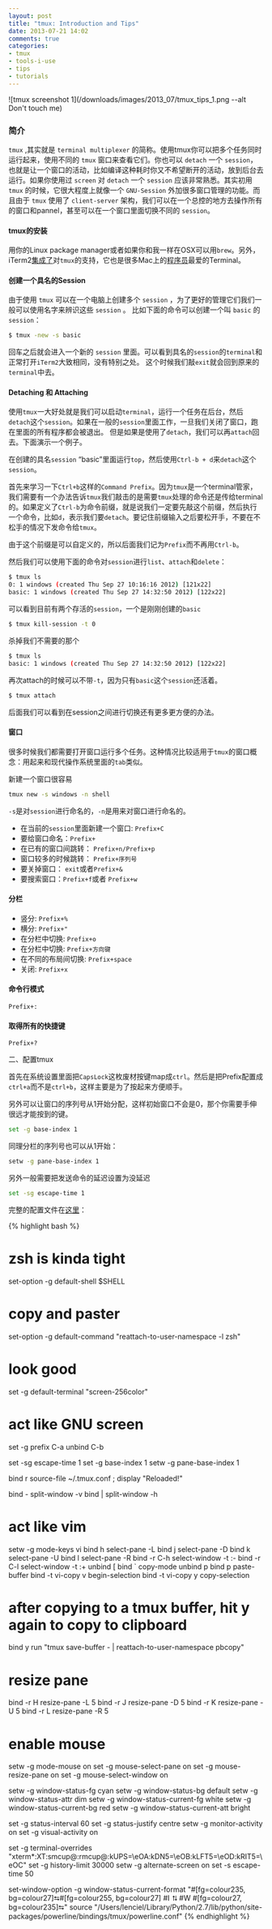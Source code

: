 ```yaml
---
layout: post
title: "tmux: Introduction and Tips"
date: 2013-07-21 14:02
comments: true
categories:
- tmux
- tools-i-use
- tips
- tutorials
---
```


![tmux screenshot 1](/downloads/images/2013_07/tmux_tips_1.png --alt Don't touch me)

### **简介**

``tmux`` ,其实就是 ``terminal multiplexer`` 的简称。使用tmux你可以把多个任务同时运行起来，使用不同的 ``tmux`` 窗口来查看它们。你也可以 ``detach`` 一个 ``session``，也就是让一个窗口的活动，比如编译这种耗时你又不希望断开的活动，放到后台去运行。如果你使用过 ``screen`` 对 ``detach`` 一个 ``session`` 应该非常熟悉。其实初用 ``tmux`` 的时候，它很大程度上就像一个 ``GNU-Session`` 外加很多窗口管理的功能。而且由于 ``tmux`` 使用了 ``client-server`` 架构，我们可以在一个总控的地方去操作所有的窗口和pannel，甚至可以在一个窗口里面切换不同的 ``session``。

#### **tmux的安装**

用你的Linux package manager或者如果你和我一样在OSX可以用`brew`。另外，iTerm2[集成了](http://code.google.com/p/iterm2/wiki/TmuxIntegration)对`tmux`的支持，它也是很多Mac上的[程序员](http://tangledhelix.com/blog/2012/04/28/iterm2-keymaps-for-tmux/)最爱的Terminal。

#### **创建一个具名的Session**

由于使用 ``tmux`` 可以在一个电脑上创建多个 ``session`` ，为了更好的管理它们我们一般可以使用名字来辨识这些 ``session`` 。
比如下面的命令可以创建一个叫 ``basic`` 的 ``session``：

```bash
$ tmux -new -s basic
```

回车之后就会进入一个新的 `session` 里面。可以看到具名的`session`的`terminal`和正常打开`iTerm2`大致相同，没有特别之处。
这个时候我们敲`exit`就会回到原来的`terminal`中去。

#### **Detaching 和 Attaching**

使用`tmux`一大好处就是我们可以启动`terminal`，运行一个任务在后台，然后`detach`这个`session`。如果在一般的`session`里面工作，一旦我们关闭了窗口，跑在里面的所有程序都会被退出。
但是如果是使用了`detach`，我们可以再`attach`回去。下面演示一个例子。

在创建的具名`session` “basic”里面运行`top`，然后使用`Ctrl-b + d`来`detach`这个`session`。

首先来学习一下`Ctrl+b`这样的`Command Prefix`。因为`tmux`是一个terminal管家，我们需要有一个办法告诉`tmux`我们敲击的是需要`tmux`处理的命令还是传给terminal的。如果定义了`Ctrl-b`为命令前缀，就是说我们一定要先敲这个前缀，然后执行一个命令，比如`d`，表示我们要`detach`。要记住前缀输入之后要松开手，不要在不松手的情况下发命令给`tmux`。

由于这个前缀是可以自定义的，所以后面我们记为`Prefix`而不再用`Ctrl-b`。

然后我们可以使用下面的命令对`session`进行`list`、`attach`和`delete`：

```bash
$ tmux ls
0: 1 windows (created Thu Sep 27 10:16:16 2012) [121x22]
basic: 1 windows (created Thu Sep 27 14:32:50 2012) [122x22]
```

可以看到目前有两个存活的`session`，一个是刚刚创建的`basic`

```bash
$ tmux kill-session -t 0
```

杀掉我们不需要的那个

```bash
$ tmux ls
basic: 1 windows (created Thu Sep 27 14:32:50 2012) [122x22]
```

再次attach的时候可以不带`-t`，因为只有`basic`这个`session`还活着。

```bash
$ tmux attach
```

后面我们可以看到在session之间进行切换还有更多更方便的办法。

#### **窗口**

很多时候我们都需要打开窗口运行多个任务。这种情况比较适用于`tmux`的窗口概念：用起来和现代操作系统里面的`tab`类似。

新建一个窗口很容易

```bash
tmux new -s windows -n shell
```

`-s`是对`session`进行命名的，`-n`是用来对窗口进行命名的。

- 在当前的`session`里面新建一个窗口: `Prefix+C`
- 要给窗口命名：`Prefix+`
- 在已有的窗口间跳转： `Prefix+n/Prefix+p`
- 窗口较多的时候跳转： `Prefix+序列号`
- 要关掉窗口： `exit`或者`Prefix+&`
- 要搜索窗口：`Prefix+f`或者 `Prefix+w`

#### **分栏**

- 竖分: `Prefix+%`
- 横分: `Prefix+"`
- 在分栏中切换: `Prefix+o`
- 在分栏中切换: `Prefix+方向键`
- 在不同的布局间切换: `Prefix+space`
- 关闭: `Prefix+x`

#### **命令行模式**

`Prefix+:`

#### **取得所有的快捷键**

`Prefix+?`


二、配置tmux

首先在系统设置里面把`CapsLock`这枚废材按键map成`ctrl`。然后是把Prefix配置成`ctrl+a`而不是`ctrl+b`，这样主要是为了按起来方便顺手。

另外可以让窗口的序列号从1开始分配，这样初始窗口不会是0，那个你需要手伸很远才能按到的键。

```bash
set -g base-index 1
```

同理分栏的序列号也可以从1开始：

```bash
setw -g pane-base-index 1
```

另外一般需要把发送命令的延迟设置为没延迟

```bash
set -sg escape-time 1
```

完整的配置文件在[这里](https://github.com/lenciel/oh-my-zsh/blob/master/dot_files/tmux.conf)：

{% highlight bash %}
# zsh is kinda tight
set-option -g default-shell $SHELL

# copy and paster
set-option -g default-command "reattach-to-user-namespace -l zsh"

# look good
set -g default-terminal "screen-256color"

# act like GNU screen
set -g prefix C-a
unbind C-b

set -sg escape-time 1
set -g base-index 1
setw -g pane-base-index 1

bind r source-file ~/.tmux.conf \; display "Reloaded!"

bind - split-window -v
bind | split-window -h

# act like vim
setw -g mode-keys vi
bind h select-pane -L
bind j select-pane -D
bind k select-pane -U
bind l select-pane -R
bind -r C-h select-window -t :-
bind -r C-l select-window -t :+
unbind [
bind ` copy-mode
unbind p
bind p paste-buffer
bind -t vi-copy v begin-selection
bind -t vi-copy y copy-selection

# after copying to a tmux buffer, hit y again to copy to clipboard
bind y run "tmux save-buffer - | reattach-to-user-namespace pbcopy"

# resize pane
bind -r H resize-pane -L 5
bind -r J resize-pane -D 5
bind -r K resize-pane -U 5
bind -r L resize-pane -R 5

# enable mouse
setw -g mode-mouse on
set -g mouse-select-pane on
set -g mouse-resize-pane on
set -g mouse-select-window on


setw -g window-status-fg cyan
setw -g window-status-bg default
setw -g window-status-attr dim
setw -g window-status-current-fg white
setw -g window-status-current-bg red
setw -g window-status-current-att bright

set -g status-interval 60
set -g status-justify centre
setw -g monitor-activity on
set -g visual-activity on

set -g terminal-overrides "xterm*:XT:smcup@:rmcup@:kUPS=\eOA:kDN5=\eOB:kLFT5=\eOD:kRIT5=\eOC"
set -g history-limit 30000
setw -g alternate-screen on
set -s escape-time 50

set-window-option -g window-status-current-format "#[fg=colour235, bg=colour27]⮀#[fg=colour255, bg=colour27] #I ⮁ #W #[fg=colour27, bg=colour235]⮀"
source "/Users/lenciel/Library/Python/2.7/lib/python/site-packages/powerline/bindings/tmux/powerline.conf"
{% endhighlight %}
